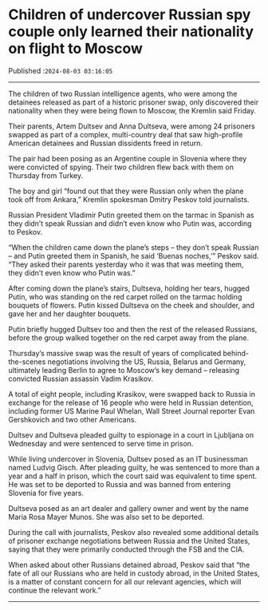 # Children of undercover Russian spy couple only learned their nationality on flight to Moscow

Published :`2024-08-03 03:16:05`

---

The children of two Russian intelligence agents, who were among the detainees released as part of a historic prisoner swap, only discovered their nationality when they were being flown to Moscow, the Kremlin said Friday.

Their parents, Artem Dultsev and Anna Dultseva, were among 24 prisoners swapped as part of a complex, multi-country deal that saw high-profile American detainees and Russian dissidents freed in return.

The pair had been posing as an Argentine couple in Slovenia where they were convicted of spying. Their two children flew back with them on Thursday from Turkey.

The boy and girl “found out that they were Russian only when the plane took off from Ankara,” Kremlin spokesman Dmitry Peskov told journalists.

Russian President Vladimir Putin greeted them on the tarmac in Spanish as they didn’t speak Russian and didn’t even know who Putin was, according to Peskov.

“When the children came down the plane’s steps – they don’t speak Russian – and Putin greeted them in Spanish, he said ‘Buenas noches,’” Peskov said. “They asked their parents yesterday who it was that was meeting them, they didn’t even know who Putin was.”

After coming down the plane’s stairs, Dultseva, holding her tears, hugged Putin, who was standing on the red carpet rolled on the tarmac holding bouquets of flowers. Putin kissed Dultseva on the cheek and shoulder, and gave her and her daughter bouquets.

Putin briefly hugged Dultsev too and then the rest of the released Russians, before the group walked together on the red carpet away from the plane.

Thursday’s massive swap was the result of years of complicated behind-the-scenes negotiations involving the US, Russia, Belarus and Germany, ultimately leading Berlin to agree to Moscow’s key demand – releasing convicted Russian assassin Vadim Krasikov.

A total of eight people, including Krasikov, were swapped back to Russia in exchange for the release of 16 people who were held in Russian detention, including former US Marine Paul Whelan, Wall Street Journal reporter Evan Gershkovich and two other Americans.

Dultsev and Dultseva pleaded guilty to espionage in a court in Ljubljana on Wednesday and were sentenced to serve time in prison.

While living undercover in Slovenia, Dultsev posed as an IT businessman named Ludvig Gisch. After pleading guilty, he was sentenced to more than a year and a half in prison, which the court said was equivalent to time spent. He was set to be deported to Russia and was banned from entering Slovenia for five years.

Dultseva posed as an art dealer and gallery owner and went by the name Maria Rosa Mayer Munos. She was also set to be deported.

During the call with journalists, Peskov also revealed some additional details of prisoner exchange negotiations between Russia and the United States, saying that they were primarily conducted through the FSB and the CIA.

When asked about other Russians detained abroad, Peskov said that “the fate of all our Russians who are held in custody abroad, in the United States, is a matter of constant concern for all our relevant agencies, which will continue the relevant work.”

---

